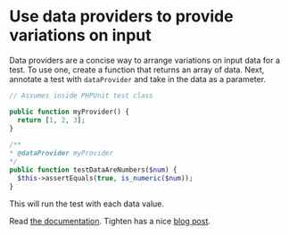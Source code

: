 # Use data providers to provide variations on input

Data providers are a concise way to arrange variations on input data for a test. To use one, create a function that returns an array of data. Next, annotate a test with `dataProvider` and take in the data as a parameter. 

```php
// Assumes inside PHPUnit test class

public function myProvider() {
  return [1, 2, 3];
}
    
/**
* @dataProvider myProvider
*/
public function testDataAreNumbers($num) {
  $this->assertEquals(true, is_numeric($num));
}

```

This will run the test with each data value. 

Read [the documentation](https://phpunit.readthedocs.io/en/8.4/writing-tests-for-phpunit.html#writing-tests-for-phpunit-data-providers-examples-datatest-php). Tighten has a nice [blog post](https://tighten.co/blog/tidying-up-your-phpunit-tests-with-data-providers).  
